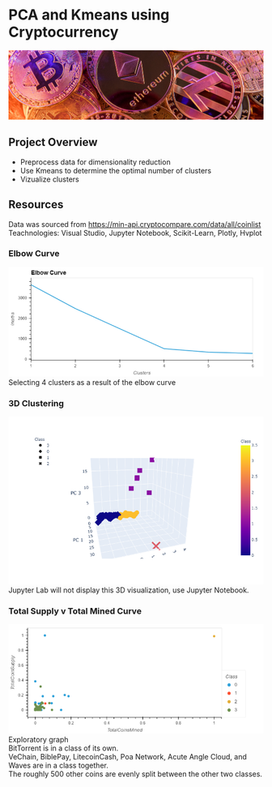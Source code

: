 # PCA and Kmeans using Cryptocurrency
![](banner.jpg)
## Project Overview
* Preprocess data for dimensionality reduction
* Use Kmeans to determine the optimal number of clusters
* Vizualize clusters
## Resources
Data was sourced from https://min-api.cryptocompare.com/data/all/coinlist
Teachnologies: Visual Studio, Jupyter Notebook, Scikit-Learn, Plotly, Hvplot
### Elbow Curve
![](Resources/images/Elbow_curve.png)
Selecting 4 clusters as a result of the elbow curve
### 3D Clustering
![](Resources/images/3D_cluster.png)
Jupyter Lab will not display this 3D visualization, use Jupyter Notebook.

### Total Supply v Total Mined Curve
![](Resources/images/Supply_Mined.png)
Exploratory graph <br>
BitTorrent is in a class of its own.  <br>
VeChain, BiblePay, LitecoinCash, Poa Network, Acute Angle Cloud, and Waves are in a class together. <br>
The roughly 500 other coins are evenly split between the other two classes.  